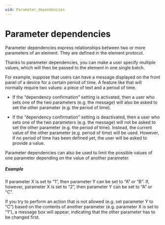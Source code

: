```yaml
---
uid: Parameter_dependencies
---
```


# Parameter dependencies

Parameter dependencies express relationships between two or more parameters of an element. They are defined in the element protocol.

Thanks to parameter dependencies, you can make a user specify multiple values, which will then be passed to the element in one single batch.

For example, suppose that users can have a message displayed on the front panel of a device for a certain period of time. A feature like that will normally require two values: a piece of text and a period of time.

- If the “dependency confirmation” setting is activated, then a user who sets one of the two parameters (e.g. the message) will also be asked to set the other parameter (e.g. the period of time).

- If the “dependency confirmation” setting is deactivated, then a user who sets one of the two parameters (e.g. the message) will not be asked to set the other parameter (e.g. the period of time). Instead, the current value of the other parameter (e.g. period of time) will be used. However, if no period of time has been defined yet, the user will be asked to provide a value.

Parameter dependencies can also be used to limit the possible values of one parameter depending on the value of another parameter.

##### Example

If parameter X is set to “1”, then parameter Y can be set to “A” or “B”. If, however, parameter X is set to “2”, then parameter Y can be set to “A” or “C”.

If you try to perform an action that is not allowed (e.g. set parameter Y to “C”) based on the contents of another parameter (e.g. parameter X is set to “1”), a message box will appear, indicating that the other parameter has to be changed first.
